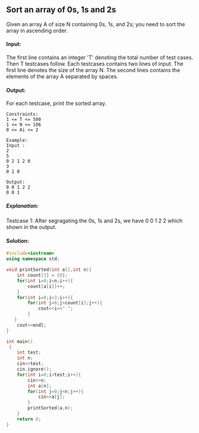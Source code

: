 ##  Sort an array of 0s, 1s and 2s 
Given an array A of size N containing 0s, 1s, and 2s; you need to sort the array in ascending order.

#### Input:
The first line contains an integer 'T' denoting the total number of test cases. Then T testcases follow. Each testcases contains two lines of input. The first line denotes the size of the array N. The second lines contains the elements of the array A separated by spaces.

#### Output: 
For each testcase, print the sorted array.
```
Constraints:
1 <= T <= 500
1 <= N <= 106
0 <= Ai <= 2

Example:
Input :
2
5
0 2 1 2 0
3
0 1 0

Output:
0 0 1 2 2
0 0 1
```
##### Explanation:
Testcase 1: After segragating the 0s, 1s and 2s, we have 0 0 1 2 2 which shown in the output.

#### Solution:
```c++
#include<iostream>
using namespace std;

void printSorted(int a[],int n){
    int count[3] = {0};
    for(int i=0;i<n;i++){
        count[a[i]]++;
    }
    for(int i=0;i<3;i++){
        for(int j=0;j<count[i];j++){
            cout<<i<<" ";
        }
   }
    cout<<endl;
}

int main()
 {
	int test;
	int n;
	cin>>test;
	cin.ignore();
	for(int i=0;i<test;i++){
	    cin>>n;
	    int a[n];
	    for(int j=0;j<n;j++){
	        cin>>a[j];
	    }
	    printSorted(a,n);
	}
	return 0;
}
```
